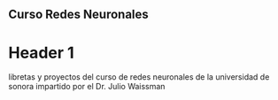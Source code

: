 ## Curso Redes Neuronales
# Header 1
libretas y proyectos del curso de redes neuronales de la universidad de sonora impartido por el Dr. Julio Waissman
